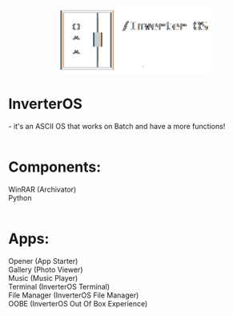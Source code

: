 <center>
  <img src="logo.png" width="300px" alt="inverter_logo.png">
</center>

<h1>InverterOS</h1> - it's an ASCII OS that works on Batch and have a more functions! <br><br>

<h1>Components:</h1> 
<a src="https://www.win-rar.com/start.html?&L=4">WinRAR (Archivator)</a><br>
<a src="https://www.python.org/">Python</a><br><br>

<h1>Apps:</h1>
Opener (App Starter) <br>
Gallery (Photo Viewer) <br>
Music (Music Player) <br>
Terminal (InverterOS Terminal) <br>
File Manager (InverterOS File Manager) <br>
OOBE (InverterOS Out Of Box Experience) <br>




